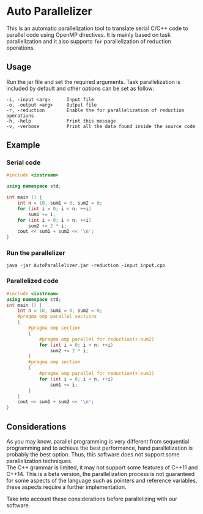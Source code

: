 # Auto Parallelizer

This is an automatic parallelization tool to translate serial C/C++ code to parallel code using OpenMP directives.
It is mainly based on task parallelization and it also supports `for` parallelization of reduction operations.

## Usage

Run the jar file and set the required arguments. 
Task parallelization is included by default and other options can be set as follow:

```
-i, -input <arg>      Input file
-o, -output <arg>     Output file
-r, -reduction        Enable the for parallelization of reduction operations 
-h, -help             Print this message
-v, -verbose          Print all the data found inside the source code
```

## Example

### Serial code
```cpp
#include <iostream>

using namespace std;

int main () {
    int n = 10, sum1 = 0, sum2 = 0;
    for (int i = 0; i < n; ++i)
        sum1 += i;
    for (int i = 0; i < n; ++i)
        sum2 += 2 * i;
    cout << sum1 + sum2 << '\n';
}
```
### Run the parallelizer
`java -jar AutoParallelizer.jar -reduction -input input.cpp`

### Parallelized code
```cpp
#include <iostream>
using namespace std;
int main () {
    int n = 10, sum1 = 0, sum2 = 0;
    #pragma omp parallel sections
    {
        #pragma omp section
        {
            #pragma omp parallel for reduction(+:sum2)
            for (int i = 0; i < n; ++i)
                sum2 += 2 * i;
        }
        #pragma omp section
        {
            #pragma omp parallel for reduction(+:sum1)
            for (int i = 0; i < n; ++i)
                sum1 += i;
        }
    }
    cout << sum1 + sum2 << '\n';
}
```

## Considerations

As you may know, parallel programming is very different from sequential programming and to achieve the best performance, hand parallelization is probably the best option. Thus, this software does not support some parallelization techniques. <br>
The C++ grammar is limited, it may not support some features of C++11 and C++14. This is a beta version, the parallelization process is not guaranteed for some aspects of the language such as pointers and reference variables, these aspects require a further implementation.

Take into account these considerations before parallelizing with our software.

